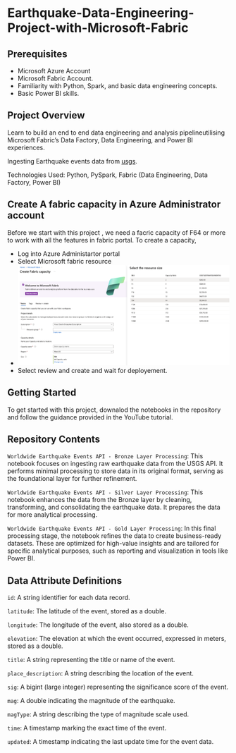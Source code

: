 # Earthquake-Data-Engineering-Project-with-Microsoft-Fabric

## Prerequisites
- Microsoft Azure Account 
- Microsoft Fabric Account.
- Familiarity with Python, Spark, and basic data engineering concepts.
- Basic Power BI skills.

## Project Overview
Learn to build an end to end data engineering and analysis pipelineutilising Microsoft Fabric’s Data Factory, Data Engineering, and Power BI experiences. 

Ingesting Earthquake events data from [usgs](https://earthquake.usgs.gov/). 

Technologies Used: Python, PySpark, Fabric (Data Engineering, Data Factory, Power BI)

## Create A fabric capacity in Azure Administrator account 
Before we start with this project , we need a facric capacity of F64 or more to work with all the features in fabric portal. To create a capacity, 
- Log into Azure Administartor portal
- Select Microsoft fabric resource 
- ![Alt text](/Images/How_to_make_fabric_Capacity.png)
- Select review and create and wait for deployement. 

## Getting Started
To get started with this project, downalod the notebooks in the repository and follow the guidance provided in the YouTube tutorial.

## Repository Contents
`Worldwide Earthquake Events API - Bronze Layer Processing`: This notebook focuses on ingesting raw earthquake data from the USGS API. It performs minimal processing to store data in its original format, serving as the foundational layer for further refinement.

`Worldwide Earthquake Events API - Silver Layer Processing`: This notebook enhances the data from the Bronze layer by cleaning, transforming, and consolidating the earthquake data. It prepares the data for more analytical processing.

`Worldwide Earthquake Events API - Gold Layer Processing`: In this final processing stage, the notebook refines the data to create business-ready datasets. These are optimized for high-value insights and are tailored for specific analytical purposes, such as reporting and visualization in tools like Power BI.

## Data Attribute Definitions
`id`: A string identifier for each data record.

`latitude`: The latitude of the event, stored as a double.

`longitude`: The longitude of the event, also stored as a double.

`elevation`: The elevation at which the event occurred, expressed in meters, stored as a double.

`title`: A string representing the title or name of the event.

`place_description`: A string describing the location of the event.

`sig`: A bigint (large integer) representing the significance score of the event.

`mag`: A double indicating the magnitude of the earthquake.

`magType`: A string describing the type of magnitude scale used.

`time`: A timestamp marking the exact time of the event.

`updated`: A timestamp indicating the last update time for the event data.


